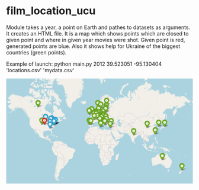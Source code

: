# film_location_ucu
Module takes a year, a point on Earth and pathes to datasets as arguments.
It creates an HTML file. It is a map which shows points which are closed to given point and where in given year
movies were shot. Given point is red, generated points are blue.
Also it shows help for Ukraine of the biggest countries (green points).

Example of launch:
python main.py 2012 39.523051 -95.130404 'locations.csv' 'mydata.csv'

![Example](example_map123452435.png?raw=true "Example")